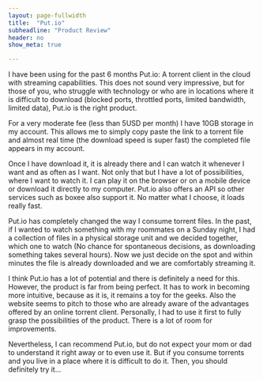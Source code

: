 ```yaml
---
layout: page-fullwidth
title:  "Put.io"
subheadline: "Product Review"
header: no
show_meta: true

---
```


I have been using for the past 6 months Put.io: A torrent client in the cloud with streaming capabilities. This does not sound very impressive, but for those of you, who struggle with technology or who are in locations where it is difficult to download (blocked ports, throttled ports, limited bandwidth, limited data), Put.io is the right product.

For a very moderate fee (less than 5USD per month) I have 10GB storage in my account. This allows me to simply copy paste the link to a torrent file and almost real time (the download speed is super fast) the completed file appears in my account.

Once I have download it, it is already there and I can watch it whenever I want and as often as I want. Not only that but I have a lot of possibilities, where I want to watch it. I can play it on the browser or on a mobile device or download it directly to my computer. Put.io also offers an API so other services such as boxee also support it. No matter what I choose, it loads really fast.

Put.io has completely changed the way I consume torrent files. In the past, if I wanted to watch something with my roommates on a Sunday night, I had a collection of files in a physical storage unit and we decided together, which one to watch (No chance for spontaneous decisions, as downloading something takes several hours). Now we just decide on the spot and within minutes the file is already downloaded and we are comfortably streaming it.

I think Put.io has a lot of potential and there is definitely a need for this. However, the product is far from being perfect. It has to work in becoming more intuitive, because as it is, it remains a toy for the geeks. Also the website seems to pitch to those who are already aware of the advantages offered by an online torrent client. Personally, I had to use it first to fully grasp the possibilities of the product. There is a lot of room for improvements.

Nevertheless, I can recommend Put.io, but do not expect your mom or dad to understand it right away or to even use it. But if you consume torrents and you live in a place where it is difficult to do it. Then, you should definitely try it...